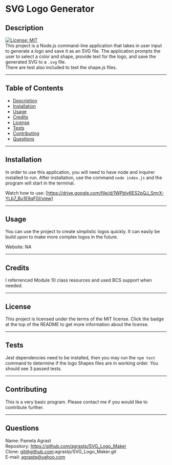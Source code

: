 # SVG Logo Generator

  ## Description
  
  [![License: MIT](https://img.shields.io/badge/License-MIT-yellow.svg)](https://opensource.org/licenses/MIT) <br>
  This project is a Node.js command-line application that takes in user input to generate a logo and save it as an SVG file.  The application prompts the user to select a color and shape, provide text for the logo, and save the generated SVG to a `.svg` file. <br>  There are test also included to test the shape.js files.


  
  

----------------------

  ## Table of Contents 
  
  - [Description](#description)
  - [Installation](#installation)
  - [Usage](#usage)
  - [Credits](#credits)
  - [License](#license)
  - [Tests](#tests)
  - [Contributing](#contributing)
  - [Questions](#questions)



---------------------- 

  ## Installation
  In order to use this application, you will need to have node and inquirer installed to run.  After installation, use the command `node index.js` and the program will start in the terminal.
  
  Watch how to use: [https://drive.google.com/file/d/1WPblv6ES2pQJ_SmrX-YLb7_Bu1E9qF0l/view]


----------------------

  ## Usage
  You can use the project to create simplistic logos quickly.  It can easily be build upon to make more complex logos in the future.<br>
  
  Website: NA


----------------------

  ## Credits
  
  I referrenced Module 10 class resources and used BCS support when needed.
  



----------------------

  ## License
  
  This project is licensed under the terms of the MIT license.  Click the badge at the top of the README to get more information about the license.
  





----------------------

  ## Tests
  
  Jest dependencies need to be installed, then you may run the `npm test` command to determine if the logo Shapes files are in working order.  You should see 3 passed tests.
  





----------------------

  ## Contributing
  
  This is a very basic program.  Please contact me if you would like to contribute further.
  
-----------------------

  ## Questions

  Name: Pamela Agrast<br>
  Repository: https://github.com/agrastp/SVG_Logo_Maker<br>
  Clone: git@github.com:agrastp/SVG_Logo_Maker.git<br>
  E-mail: agrastp@yahoo.com
  
  
